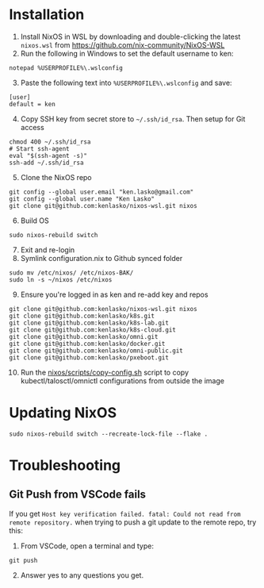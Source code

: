 # Installation
1. Install NixOS in WSL by downloading and double-clicking the latest `nixos.wsl` from https://github.com/nix-community/NixOS-WSL
2. Run the following in Windows to set the default username to ken:
```
notepad %USERPROFILE%\.wslconfig
```
3. Paste the following text into `%USERPROFILE%\.wslconfig` and save:
```
[user]
default = ken
```
4. Copy SSH key from secret store to `~/.ssh/id_rsa`. Then setup for Git access
```
chmod 400 ~/.ssh/id_rsa
# Start ssh-agent
eval "$(ssh-agent -s)"
ssh-add ~/.ssh/id_rsa
```
5. Clone the NixOS repo
```
git config --global user.email "ken.lasko@gmail.com"
git config --global user.name "Ken Lasko"
git clone git@github.com:kenlasko/nixos-wsl.git nixos
```
6. Build OS
```
sudo nixos-rebuild switch
```
7. Exit and re-login
8. Symlink configuration.nix to Github synced folder
```
sudo mv /etc/nixos/ /etc/nixos-BAK/
sudo ln -s ~/nixos /etc/nixos
```
9. Ensure you're logged in as ken and re-add key and repos
```
git clone git@github.com:kenlasko/nixos-wsl.git nixos
git clone git@github.com:kenlasko/k8s.git
git clone git@github.com:kenlasko/k8s-lab.git
git clone git@github.com:kenlasko/k8s-cloud.git
git clone git@github.com:kenlasko/omni.git
git clone git@github.com:kenlasko/docker.git
git clone git@github.com:kenlasko/omni-public.git
git clone git@github.com:kenlasko/pxeboot.git
```
10. Run the [nixos/scripts/copy-config.sh](scripts/copy-config.sh) script to copy kubectl/talosctl/omnictl configurations from outside the image

# Updating NixOS
```
sudo nixos-rebuild switch --recreate-lock-file --flake .
```

# Troubleshooting
## Git Push from VSCode fails
If you get `Host key verification failed. fatal: Could not read from remote repository.` when trying to push a git update to the remote repo, try this:
1. From VSCode, open a terminal and type:
```
git push
```
2. Answer yes to any questions you get.
